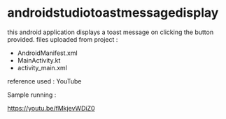 # androidstudiotoastmessagedisplay
this android application displays a toast message on clicking the button provided.
files uploaded from project : 
- AndroidManifest.xml
- MainActivity.kt
- activity_main.xml

reference used : YouTube

Sample running :

https://youtu.be/fMkjevWDiZ0
